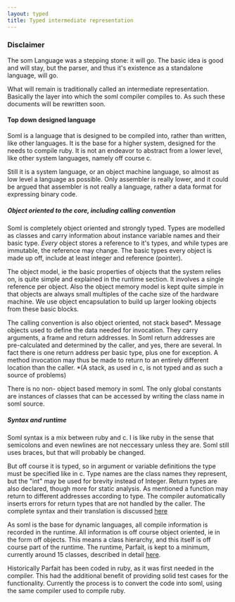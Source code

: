 ```yaml
---
layout: typed
title: Typed intermediate representation
---
```


### Disclaimer

The som Language was a stepping stone: it will go. The basic idea is good and will stay, but the
parser, and thus it's existence as a standalone language, will go.

What will remain is traditionally called an intermediate representation. Basically the layer into
which the soml compiler compiles to. As such these documents will be rewritten soon.

#### Top down designed language

Soml is a language that is designed to be compiled into, rather than written, like
other languages. It is the base for a higher system,
designed for the needs to compile ruby. It is not an endeavor to abstract from a
lower level, like other system languages, namely off course c.

Still it is a system language, or an object machine language, so almost as low level a
language as possible. Only assembler is really lower, and it could be argued that assembler
is not really a language, rather a data format for expressing binary code.


##### Object oriented to the core, including calling convention

Soml is completely object oriented and strongly typed. Types are modelled as classes and carry
information about instance variable names and their basic type. *Every* object stores a reference
to it's types, and while types are immutable, the reference may change. The basic types every
object is made up off, include at least integer and reference (pointer).

The object model, ie the basic properties of objects that the system relies on, is quite simple
and explained in the runtime section. It involves a single reference per object.
Also the object memory model is kept quite simple in that objects are always small multiples
of the cache size of the hardware machine.
We use object encapsulation to build up larger looking objects from these basic blocks.

The calling convention is also object oriented, not stack based*. Message objects used to
define the data needed for invocation. They carry arguments, a frame and return addresses.
In Soml return addresses are pre-calculated and determined by the caller, and yes, there
are several. In fact there is one return address per basic type, plus one for exception.
A method invocation may thus be made to return to an entirely different location than the
caller.
\*(A stack, as used in c, is not typed and as such a source of problems)

There is no non- object based memory in soml. The only global constants are instances of
classes that can be accessed by writing the class name in soml source.

##### Syntax and runtime

Soml syntax is a mix between ruby and c. I is like ruby in the sense that semicolons and even
newlines are not neccessary unless they are. Soml still uses braces, but that will probably
be changed.

But off course it is typed, so in argument or variable definitions the type must be specified
like in c. Type names are the class names they represent, but the "int" may be used for brevity
instead of Integer. Return types are also declared, though more for static analysis. As mentioned a
function may return to different addresses according to type. The compiler automatically inserts
errors for return types that are not handled by the caller.
The complete syntax and their translation is discussed [here](syntax.html)

As soml is the base for dynamic languages, all compile information is recorded in the runtime.
All information is off course object oriented, ie in the form off objects. This means a class
hierarchy, and this itself is off course part of the runtime. The runtime, Parfait, is kept
to a minimum, currently around 15 classes, described in detail [here](parfait.html).


Historically Parfait has been coded in ruby, as it was first needed in the compiler.
This had the additional benefit of providing solid test cases for the functionality.
Currently the process is to convert the code into soml, using the same compiler used to compile
ruby.
